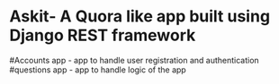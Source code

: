 # Askit- A Quora like app built using Django REST framework 
#Accounts app - app to handle user registration and authentication
#questions app - app to handle logic of the app
